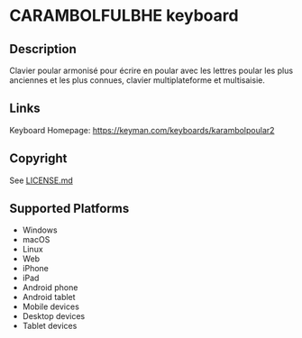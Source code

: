 CARAMBOLFULBHE keyboard
==============

Description
-----------
Clavier poular armonisé pour écrire en  poular avec les lettres poular les plus anciennes et les plus connues, clavier  multiplateforme et multisaisie.

Links
-----
Keyboard Homepage: https://keyman.com/keyboards/karambolpoular2

Copyright
---------
See [LICENSE.md](LICENSE.md)

Supported Platforms
-------------------
 * Windows
 * macOS
 * Linux
 * Web
 * iPhone
 * iPad
 * Android phone
 * Android tablet
 * Mobile devices
 * Desktop devices
 * Tablet devices

